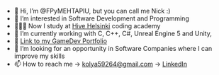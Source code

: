 - 👋 Hi, I’m @FPyMEHTAPIU, but you can call me Nick :)
- 👀 I’m interested in Software Development and Programming
- 👨🏻‍💻 Now I study at <a href="https://www.hive.fi/en/">Hive Helsinki</a> coding academy
- 🌱 I’m currently working with C, C++, C#, Unreal Engine 5 and Unity,
- 💼 <a href="https://gameportfolio.notion.site/Mykola-Saveliev-77f10c779fda4d84a664539c9e0d54ac?pvs=4">Link to my GameDev Portfolio</a>
- 💞️ I’m looking for an opportunity in Software Companies where I can improve my skills
- 📫 How to reach me -> kolya59264@gmail.com -> <a href="https://linkedin.com/in/mykolasaveliev">LinkedIn</a>

<!---
FPyMEHTAPIU/FPyMEHTAPIU is a ✨ special ✨ repository because its `README.md` (this file) appears on your GitHub profile.
You can click the Preview link to take a look at your changes.
--->
